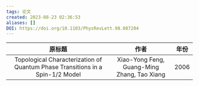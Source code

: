```yaml
---
tags: 论文
created: 2023-08-23 02:36:53
aliases: []
DOI: https://doi.org/10.1103/PhysRevLett.98.087204
---
```

| 原标题 | 作者|年份|
|:-:|:-:|:-:|
|Topological Characterization of Quantum Phase Transitions in a Spin-1/2 Model|Xiao-Yong Feng, Guang-Ming Zhang, Tao Xiang|2006|
